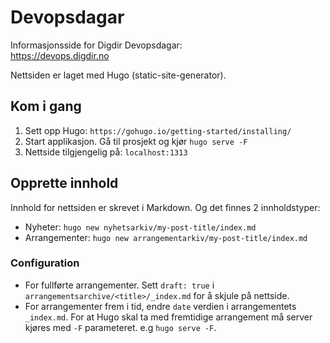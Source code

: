 # Devopsdagar
Informasjonsside for Digdir Devopsdagar:  
https://devops.digdir.no

Nettsiden er laget med Hugo (static-site-generator). 

## Kom i gang
1. Sett opp Hugo: `https://gohugo.io/getting-started/installing/`
2. Start applikasjon. Gå til prosjekt og kjør `hugo serve -F`
3. Nettside tilgjengelig på: `localhost:1313`

## Opprette innhold
Innhold for nettsiden er skrevet i Markdown. Og det finnes 2 innholdstyper:
- Nyheter: `hugo new nyhetsarkiv/my-post-title/index.md`
- Arrangementer: `hugo new arrangementarkiv/my-post-title/index.md`

### Configuration
- For fullførte arrangementer. Sett `draft: true` i `arrangementsarchive/<title>/_index.md` for å skjule på nettside.
- For arrangementer frem i tid, endre `date` verdien i arrangementets `_index.md`. For at Hugo skal ta med fremtidige arrangement må server kjøres med `-F` parameteret. e.g `hugo serve -F`.











